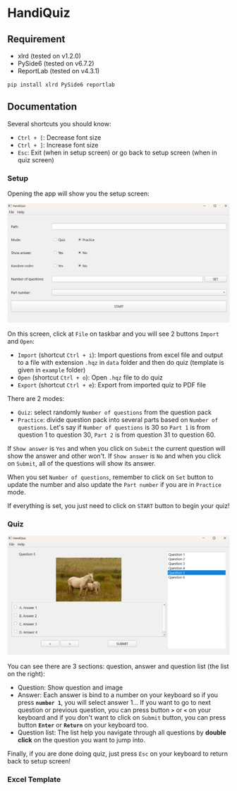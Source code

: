 # HandiQuiz

## Requirement
- xlrd (tested on v1.2.0)
- PySide6 (tested on v6.7.2)
- ReportLab (tested on v4.3.1)

```bash
pip install xlrd PySide6 reportlab
```

## Documentation

Several shortcuts you should know:
- `Ctrl + [`: Decrease font size
- `Ctrl + ]`: Increase font size
- `Esc`: Exit (when in setup screen) or go back to setup screen (when in quiz screen)

### Setup

Opening the app will show you the setup screen:

![](images/setup-page.png)

On this screen, click at `File` on taskbar and you will see 2 buttons `Import` and `Open`:
- `Import` (shortcut `Ctrl + i`): Import questions from excel file and output to a file with extension `.hqz` in `data` folder and then do quiz (template is given in `example` folder)
- `Open` (shortcut `Ctrl + o`): Open `.hqz` file to do quiz
- `Export` (shortcut `Ctrl + e`): Export from imported quiz to PDF file

There are 2 modes:
- `Quiz`: select randomly `Number of questions` from the question pack
- `Practice`: divide question pack into several parts based on `Number of questions`. Let's say if `Number of questions` is 30 so `Part 1` is from question 1 to question 30, `Part 2` is from question 31 to question 60.

If `Show answer` is `Yes` and when you click on `Submit` the current question will show the answer and other won't. If `Show answer` is `No` and when you click on `Submit`, all of the questions will show its answer.

When you set `Number of questions`, remember to click on `Set` button to update the number and also update the `Part number` if you are in `Practice` mode.

If everything is set, you just need to click on `START` button to begin your quiz!

### Quiz

![](images/quiz-page.png)

You can see there are 3 sections: question, answer and question list (the list on the right):
- Question: Show question and image
- Answer: Each answer is bind to a number on your keyboard so if you press **`number 1`**, you will select answer 1... If you want to go to next question or previous question, you can press button **`>`** or **`<`** on your keyboard and if you don't want to click on `Submit` button, you can press button **`Enter`** or **`Return`** on your keyboard too.
- Question list: The list help you navigate through all questions by **double click** on the question you want to jump into.

Finally, if you are done doing quiz, just press `Esc` on your keyboard to return back to setup screen!

### Excel Template


